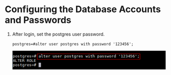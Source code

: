 # Configuring the Database Accounts and Passwords<a name="EN-US_TOPIC_0230050752"></a>

1.  After login, set the postgres user password.

    ```
    postgres=#alter user postgres with password '123456';
    ```

    ![](figures/en-us_image_0230050789.png)


